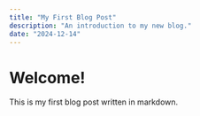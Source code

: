 ```yaml
---
title: "My First Blog Post"
description: "An introduction to my new blog."
date: "2024-12-14"
---
```


# Welcome!

This is my first blog post written in markdown.
